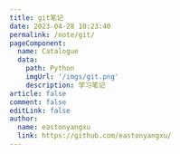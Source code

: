 ```yaml
---
title: git笔记
date: 2023-04-28 10:23:40
permalink: /note/git/
pageComponent:
  name: Catalogue
  data:
    path: Python
    imgUrl: '/imgs/git.png'
    description: 学习笔记
article: false
comment: false
editLink: false
author: 
  name: eastonyangxu
  link: https://github.com/eastonyangxu/
---
```

